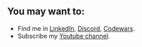 ## You may want to:
- Find me in [LinkedIn](https://www.linkedin.com/in/ivan-kornasevich-672203202/), [Discord](https://discordapp.com/users/528640845943930910), [Codewars](https://www.codewars.com/users/QuantumDasein).
- Subscribe my [Youtube channel](https://www.youtube.com/channel/UCyhZIw8U9imR7gtYC3DjGyg).
